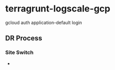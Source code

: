 # terragrunt-logscale-gcp

gcloud auth application-default login


## DR Process

### Site Switch


* 